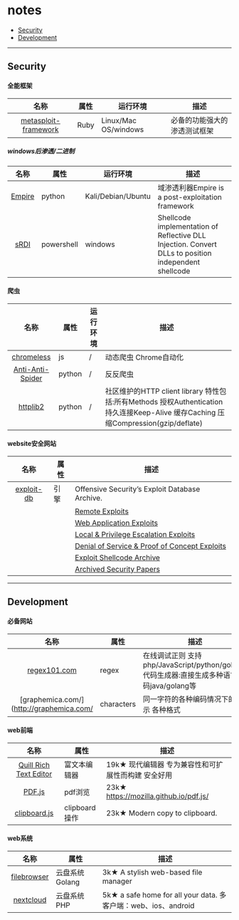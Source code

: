 # notes

* [Security](##Security)
* [Development](##Development)

---

## Security

#### 全能框架
|名称|属性|运行环境|描述|
|:-------------:|--|--|-----|
|[metasploit-framework](http://github.com/rapid7/metasploit-framework)|Ruby|Linux/Mac OS/windows|必备的功能强大的渗透测试框架|

##### windows后渗透/二进制
|名称|属性|运行环境|描述|
|:-------------:|--|--|-----|
|[Empire](https://github.com/EmpireProject/Empire)|python |Kali/Debian/Ubuntu|域渗透利器Empire is a post-exploitation framework|
|[sRDI](https://github.com/monoxgas/sRDI)|powershell|windows|Shellcode implementation of Reflective DLL Injection. Convert DLLs to position independent shellcode|

#### 爬虫
|名称|属性|运行环境|描述|
|:-------------:|--|--|-----|
|[chromeless](https://github.com/prisma/chromeless)|js|/|动态爬虫 Chrome自动化|
|[Anti-Anti-Spider](https://github.com/luyishisi/Anti-Anti-Spider)|python|/|反反爬虫|
|[httplib2](https://github.com/httplib2/httplib2)|python|/|社区维护的HTTP client library 特性包括:所有Methods 授权Authentication 持久连接Keep-Alive 缓存Caching  压缩Compression(gzip/deflate)|

#### website安全网站
|名称|属性|描述|
|:-------------:|--|-----|
|[exploit-db](https://www.exploit-db.com/)|引擎|Offensive Security’s Exploit Database Archive.|
|||[Remote Exploits](https://www.exploit-db.com/remote/)|
|||[Web Application Exploits](https://www.exploit-db.com/webapps/)|
|||[Local & Privilege Escalation Exploits](https://www.exploit-db.com/local/)|
|||[Denial of Service & Proof of Concept Exploits](https://www.exploit-db.com/dos/)|
|||[Exploit Shellcode Archive](https://www.exploit-db.com/shellcode/)|
|||[Archived Security Papers](https://www.exploit-db.com/papers/)|



---

## Development

#### 必备网站
|名称|属性|描述|
|:-------------:|--|-----|
|[regex101.com](https://regex101.com/)|regex|在线调试正则 支持php/JavaScript/python/golang. 代码生成器:直接生成多种语言代码java/golang等|
|[graphemica.com/](http://graphemica.com/|characters|同一字符的各种编码情况下的表示 各种格式|

#### web前端

|名称|属性|描述|
|:-------------:|--|-----|
|[Quill Rich Text Editor](https://github.com/quilljs/quill)|富文本编辑器|19k★ 现代编辑器 专为兼容性和可扩展性而构建 安全好用  |
|[PDF.js](https://mozilla.github.io/pdf.js/)|pdf浏览|23k★ https://mozilla.github.io/pdf.js/|
|[clipboard.js](https://clipboardjs.com)|clipboard操作|23k★ Modern copy to clipboard. |

#### web系统

|名称|属性|描述|
|:-------------:|--|-----|
|[filebrowser](https://github.com/filebrowser/filebrowser)|云盘系统 Golang|3k★ A stylish web-based file manager|
|[nextcloud](https://github.com/nextcloud/server)|云盘系统 PHP|5k★ a safe home for all your data. 多客户端：web、ios、android |
